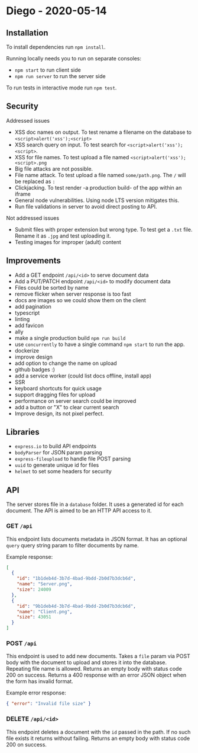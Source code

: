 # Diego - 2020-05-14

## Installation

To install dependencies run `npm install`.

Running locally needs you to run on separate consoles:

- `npm start` to run client side
- `npm run server` to run the server side

To run tests in interactive mode run `npm test`.

## Security

Addressed issues

- XSS doc names on output. To test rename a filename on the database to `<script>alert('xss');<script>`
- XSS search query on input. To test search for `<script>alert('xss');<script>`.
- XSS for file names. To test upload a file named `<script>alert('xss');<script>.png`
- Big file attacks are not possible.
- File name attack. To test upload a file named `some/path.png`. The `/` will be replaced as `:`
- Clickjacking. To test render -a production build- of the app within an iframe
- General node vulnerabilities. Using node LTS version mitigates this.
- Run file validations in server to avoid direct posting to API.

Not addressed issues

- Submit files with proper extension but wrong type. To test get a `.txt` file. Rename it as `.jpg` and test uploading it.
- Testing images for improper (adult) content

## Improvements

- Add a GET endpoint `/api/<id>` to serve document data
- Add a PUT/PATCH endpoint `/api/<id>` to modify document data
- Files could be sorted by name
- remove flicker when server response is too fast
- docs are images so we could show them on the client
- add pagination
- typescript
- linting
- add favicon
- ally
- make a single production build `npm run build`
- use `concurrently` to have a single command `npm start` to run the app.
- dockerize
- improve design
- add option to change the name on upload
- github badges :)
- add a service worker (could list docs offline, install app)
- SSR
- keyboard shortcuts for quick usage
- support dragging files for upload
- performance on server search could be improved
- add a button or "X" to clear current search
- Improve design, its not pixel perfect.

## Libraries

- `express.io` to build API endpoints
- `bodyParser` for JSON param parsing
- `express-fileupload` to handle file POST parsing
- `uuid` to generate unique id for files
- `helmet` to set some headers for security

## API

The server stores file in a `database` folder. It uses a generated id for each document. The API is aimed to be an HTTP API access to it.

### GET `/api`

This endpoint lists documents metadata in JSON format. It has an optional `query` query string param to filter documents by name.

Example response:

```json
[
  {
    "id": "1b1deb4d-3b7d-4bad-9bdd-2b0d7b3dcb6d",
    "name": "Server.png",
    "size": 24009
  },
  {
    "id": "9b1deb4d-3b7d-4bad-9bdd-2b0d7b3dcb6d",
    "name": "Client.png",
    "size": 43051
  }
]
```

### POST `/api`

This endpoint is used to add new documents. Takes a `file` param via POST body with the document to upload and stores it into the database. Repeating file name is allowed.
Returns an empty body with status code 200 on success.
Returns a 400 response with an error JSON object when the form has invalid format.

Example error response:

```json
{ "error": "Invalid file size" }
```

### DELETE `/api/<id>`

This endpoint deletes a document with the `id` passed in the path. If no such file exists it returns without failing.
Returns an empty body with status code 200 on success.
